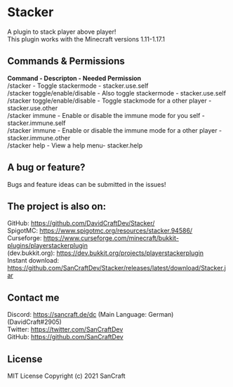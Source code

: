 # Stacker

A plugin to stack player above player! <br/>
This plugin works with the Minecraft versions 1.11-1.17.1

## Commands & Permissions

**Command - Descripton - Needed Permission** <br/>
/stacker - Toggle stackermode - stacker.use.self <br/>
/stacker toggle/enable/disable - Also toggle stackermode - stacker.use.self <br/>
/stacker toggle/enable/disable <player> - Toggle stackmode for a other player - stacker.use.other <br/>
/stacker immune - Enable or disable the immune mode for you self - stacker.immune.self <br/>
/stacker immune <player> - Enable or disable the immune mode for a other player - stacker.immune.other <br/>
/stacker help - View a help menu- stacker.help

## A bug or feature?

Bugs and feature ideas can be submitted in the issues!

## The project is also on: 
 
GitHub: https://github.com/DavidCraftDev/Stacker/ <br/>
SpigotMC: https://www.spigotmc.org/resources/stacker.94586/ <br/>
Curseforge: https://www.curseforge.com/minecraft/bukkit-plugins/playerstackerplugin <br/>
(dev.bukkit.org): https://dev.bukkit.org/projects/playerstackerplugin <br/>
Instant download: https://github.com/SanCraftDev/Stacker/releases/latest/download/Stacker.jar <br>
 
## Contact me

Discord: https://sancraft.de/dc (Main Language: German) (DavidCraft#2905) <br/>
Twitter: https://twitter.com/SanCraftDev <br/>
GitHub: https://github.com/SanCraftDev

## License 
  
MIT License Copyright (c) 2021 SanCraft
